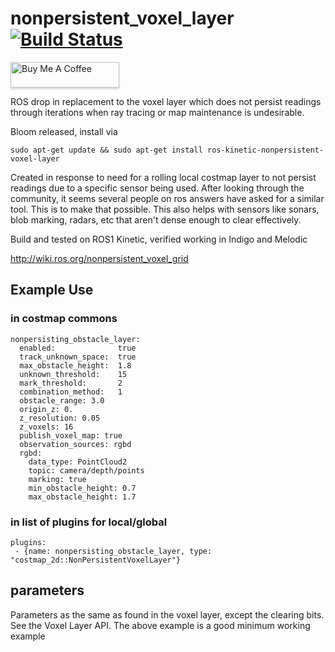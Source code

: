 # nonpersistent_voxel_layer [![Build Status](http://build.ros.org/buildStatus/icon?job=Kbin_uX64__navigation__ubuntu_xenial_amd64__binary)](http://build.ros.org/job/Kdev__nonpersistent_voxel_layer__ubuntu_xenial_amd64/)

<a href="https://www.buymeacoffee.com/stevemacenski" target="_blank"><img src="https://www.buymeacoffee.com/assets/img/custom_images/orange_img.png" alt="Buy Me A Coffee" style="height: 41px !important;width: 174px !important;box-shadow: 0px 3px 2px 0px rgba(190, 190, 190, 0.5) !important;-webkit-box-shadow: 0px 3px 2px 0px rgba(190, 190, 190, 0.5) !important;" ></a>

ROS drop in replacement to the voxel layer which does not persist readings through iterations when ray tracing or map maintenance is undesirable.

Bloom released, install via 

```
sudo apt-get update && sudo apt-get install ros-kinetic-nonpersistent-voxel-layer
```

Created in response to need for a rolling local costmap layer to not persist readings due to a specific sensor being used. After looking through the community, it seems several people on ros answers have asked for a similar tool. This is to make that possible. This also helps with sensors like sonars, blob marking, radars, etc that aren't dense enough to clear effectively.  

Build and tested on ROS1 Kinetic, verified working in Indigo and Melodic

http://wiki.ros.org/nonpersistent_voxel_grid

## Example Use

### in costmap commons
```
nonpersisting_obstacle_layer:
  enabled:              true
  track_unknown_space:  true
  max_obstacle_height:  1.8
  unknown_threshold:    15
  mark_threshold:       2
  combination_method:   1
  obstacle_range: 3.0
  origin_z: 0.
  z_resolution: 0.05
  z_voxels: 16
  publish_voxel_map: true
  observation_sources: rgbd
  rgbd:
    data_type: PointCloud2
    topic: camera/depth/points
    marking: true
    min_obstacle_height: 0.7
    max_obstacle_height: 1.7
```
### in list of plugins for local/global
```
plugins:
 - {name: nonpersisting_obstacle_layer, type: "costmap_2d::NonPersistentVoxelLayer"}
```

## parameters 
Parameters as the same as found in the voxel layer, except the clearing bits. See the Voxel Layer API. The above example is a good minimum working example
